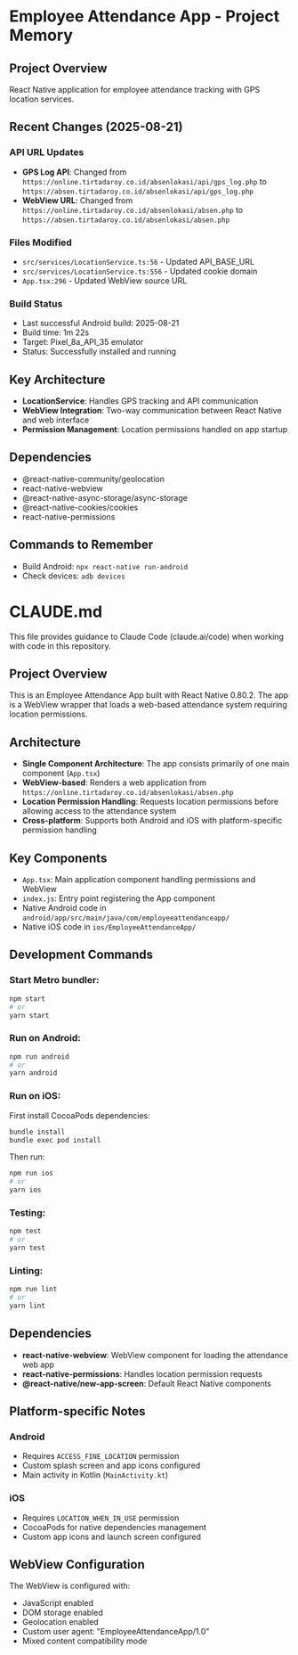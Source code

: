 # Employee Attendance App - Project Memory

## Project Overview
React Native application for employee attendance tracking with GPS location services.

## Recent Changes (2025-08-21)

### API URL Updates
- **GPS Log API**: Changed from `https://online.tirtadaroy.co.id/absenlokasi/api/gps_log.php` to `https://absen.tirtadaroy.co.id/absenlokasi/api/gps_log.php`
- **WebView URL**: Changed from `https://online.tirtadaroy.co.id/absenlokasi/absen.php` to `https://absen.tirtadaroy.co.id/absenlokasi/absen.php`

### Files Modified
- `src/services/LocationService.ts:56` - Updated API_BASE_URL
- `src/services/LocationService.ts:556` - Updated cookie domain
- `App.tsx:296` - Updated WebView source URL

### Build Status
- Last successful Android build: 2025-08-21
- Build time: 1m 22s
- Target: Pixel_8a_API_35 emulator
- Status: Successfully installed and running

## Key Architecture
- **LocationService**: Handles GPS tracking and API communication
- **WebView Integration**: Two-way communication between React Native and web interface
- **Permission Management**: Location permissions handled on app startup

## Dependencies
- @react-native-community/geolocation
- react-native-webview  
- @react-native-async-storage/async-storage
- @react-native-cookies/cookies
- react-native-permissions

## Commands to Remember
- Build Android: `npx react-native run-android`
- Check devices: `adb devices`

# CLAUDE.md

This file provides guidance to Claude Code (claude.ai/code) when working with code in this repository.

## Project Overview

This is an Employee Attendance App built with React Native 0.80.2. The app is a WebView wrapper that loads a web-based attendance system requiring location permissions.

## Architecture

- **Single Component Architecture**: The app consists primarily of one main component (`App.tsx`)
- **WebView-based**: Renders a web application from `https://online.tirtadaroy.co.id/absenlokasi/absen.php`
- **Location Permission Handling**: Requests location permissions before allowing access to the attendance system
- **Cross-platform**: Supports both Android and iOS with platform-specific permission handling

## Key Components

- `App.tsx`: Main application component handling permissions and WebView
- `index.js`: Entry point registering the App component
- Native Android code in `android/app/src/main/java/com/employeeattendanceapp/`
- Native iOS code in `ios/EmployeeAttendanceApp/`

## Development Commands

### Start Metro bundler:
```bash
npm start
# or
yarn start
```

### Run on Android:
```bash
npm run android
# or
yarn android
```

### Run on iOS:
First install CocoaPods dependencies:
```bash
bundle install
bundle exec pod install
```
Then run:
```bash
npm run ios
# or
yarn ios
```

### Testing:
```bash
npm test
# or
yarn test
```

### Linting:
```bash
npm run lint
# or
yarn lint
```

## Dependencies

- **react-native-webview**: WebView component for loading the attendance web app
- **react-native-permissions**: Handles location permission requests
- **@react-native/new-app-screen**: Default React Native components

## Platform-specific Notes

### Android
- Requires `ACCESS_FINE_LOCATION` permission
- Custom splash screen and app icons configured
- Main activity in Kotlin (`MainActivity.kt`)

### iOS  
- Requires `LOCATION_WHEN_IN_USE` permission
- CocoaPods for native dependencies management
- Custom app icons and launch screen configured

## WebView Configuration

The WebView is configured with:
- JavaScript enabled
- DOM storage enabled  
- Geolocation enabled
- Custom user agent: "EmployeeAttendanceApp/1.0"
- Mixed content compatibility mode